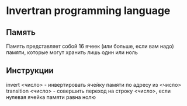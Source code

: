 # Invertran programming language
## Память
Память представляет собой 16 ячеек (или больше, если вам надо) памяти, которые могут хранить лишь один или ноль
## Инструкции
invert <число> - инвертировать ячейку памяти по адресу из <число>
transition <число> - совершить переход на строку <число>, если нулевая ячейка памяти равна нолю
